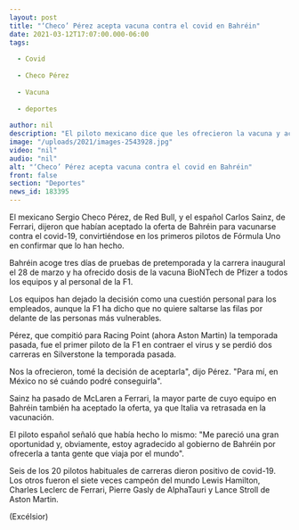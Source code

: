 ```yaml
---
layout: post
title: "‘Checo’ Pérez acepta vacuna contra el covid en Bahréin"
date: 2021-03-12T17:07:00.000-06:00
tags:
  
  - Covid
  
  - Checo Pérez
  
  - Vacuna
  
  - deportes
  
author: nil
description: "El piloto mexicano dice que les ofrecieron la vacuna y aceptó la oferta, al igual que su coequipero Carlos Sainz"
image: "/uploads/2021/images-2543928.jpg"
video: "nil"
audio: "nil"
alt: "‘Checo’ Pérez acepta vacuna contra el covid en Bahréin"
front: false
section: "Deportes"
news_id: 183395
---
```


El mexicano Sergio Checo Pérez, de Red Bull, y el español Carlos Sainz, de Ferrari, dijeron que habían aceptado la oferta de Bahréin para vacunarse contra el covid-19, convirtiéndose en los primeros pilotos de Fórmula Uno en confirmar que lo han hecho.

Bahréin acoge tres días de pruebas de pretemporada y la carrera inaugural el 28 de marzo y ha ofrecido dosis de la vacuna BioNTech de Pfizer a todos los equipos y al personal de la F1.

Los equipos han dejado la decisión como una cuestión personal para los empleados, aunque la F1 ha dicho que no quiere saltarse las filas por delante de las personas más vulnerables.

Pérez, que compitió para Racing Point (ahora Aston Martin) la temporada pasada, fue el primer piloto de la F1 en contraer el virus y se perdió dos carreras en Silverstone la temporada pasada.

Nos la ofrecieron, tomé la decisión de aceptarla", dijo Pérez. "Para mí, en México no sé cuándo podré conseguirla".

Sainz ha pasado de McLaren a Ferrari, la mayor parte de cuyo equipo en Bahréin también ha aceptado la oferta, ya que Italia va retrasada en la vacunación.

El piloto español señaló que había hecho lo mismo: "Me pareció una gran oportunidad y, obviamente, estoy agradecido al gobierno de Bahréin por ofrecerla a tanta gente que viaja por el mundo".

Seis de los 20 pilotos habituales de carreras dieron positivo de covid-19. Los otros fueron el siete veces campeón del mundo Lewis Hamilton, Charles Leclerc de Ferrari, Pierre Gasly de AlphaTauri y Lance Stroll de Aston Martin. 

(Excélsior)